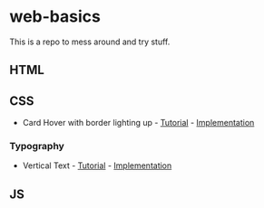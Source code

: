 # web-basics
This is a repo to mess around and try stuff.

## HTML



## CSS

- Card Hover with border lighting up - [Tutorial](https://youtu.be/htGfnF1zN4g) - [Implementation](./Hyperplexed_Card_Hover/)

### Typography

- Vertical Text - [Tutorial](https://youtu.be/ZHB9a05NUXg) - [Implementation](./Typography/Vertical_Text/)

## JS